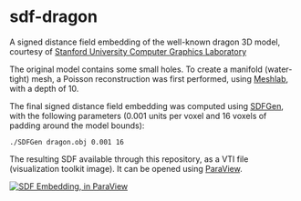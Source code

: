 # sdf-dragon
A signed distance field embedding of the well-known dragon 3D model, courtesy of [Stanford University Computer Graphics Laboratory](https://graphics.stanford.edu/data/3Dscanrep/)

The original model contains some small holes. To create a manifold (water-tight) mesh, a Poisson reconstruction was first performed, using [Meshlab](www.meshlab.net), with a depth of 10. 

The final signed distance field embedding was computed using [SDFGen](https://github.com/christopherbatty/SDFGen), with the following parameters (0.001 units per voxel and 16 voxels of padding around the model bounds):

```./SDFGen dragon.obj 0.001 16```

The resulting SDF available through this repository, as a VTI file (visualization toolkit image). It can be opened using [ParaView](http://www.paraview.org/).

[![SDF Embedding, in ParaView](https://i.ytimg.com/vi/4CZbFTY0xjw/0.jpg)](https://youtu.be/4CZbFTY0xjw "SDF Embedding, in ParaView")
